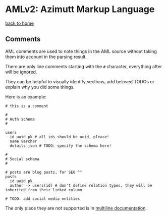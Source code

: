# AMLv2: Azimutt Markup Language

[back to home](./README.md)


## Comments

AML comments are used to note things in the AML source without taking them into account in the parsing result.

There are only line comments starting with the `#` character, everything after will be ignored.

They can be helpful to visually identify sections, add beloved TODOs or explain why you did some things.

Here is an example:

```aml
# this is a comment

#
# Auth schema
#

users
  id uuid pk # all ids should be uuid, please!
  name varchar
  details json # TODO: specify the schema here!

#
# Social schema
#

# posts are blog posts, for SEO ^^
posts
  id uuid pk
  author -> users(id) # don't define relation types, they will be inherited from their linked column

# TODO: add social media entities
```

The only place they are not supported is in [multiline documentation](./documentation.md#multiline-documentation).
